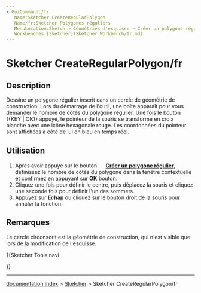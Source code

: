 ```yaml
---
- GuiCommand:/fr
   Name:Sketcher CreateRegularPolygon
   Name/fr:Sketcher Polygones réguliers
   MenuLocation:Sketch → Géométries d'esquisse → Créer un polygone régulier
   Workbenches:[Sketcher](Sketcher_Workbench/fr.md)
---
```


# Sketcher CreateRegularPolygon/fr

## Description

Dessine un polygone régulier inscrit dans un cercle de géométrie de construction. Lors du démarrage de l\'outil, une boîte apparaît pour vous demander le nombre de côtés du polygone régulier. Une fois le bouton {{KEY | OK}} appuyé, le pointeur de la souris se transforme en croix blanche avec une icône hexagonale rouge. Les coordonnées du pointeur sont affichées à côté de lui en bleu en temps réel.

## Utilisation

1.  Après avoir appuyé sur le bouton **<img src=images/Sketcher_CreateRegularPolygon.svg style="width:16px"> [Créer un polygone régulier](Sketcher_CreateRegularPolygon/fr.md)**, définissez le nombre de côtés du polygone dans la fenêtre contextuelle et confirmez en appuyant sur **OK** bouton.
2.  Cliquez une fois pour définir le centre, puis déplacez la souris et cliquez une seconde fois pour définir l\'un des sommets.
3.  Appuyez sur **Echap** ou cliquez sur le bouton droit de la souris pour annuler la fonction.

## Remarques

Le cercle circonscrit est la géométrie de construction, qui n\'est visible que lors de la modification de l\'esquisse.





{{Sketcher Tools navi

}}

---
[documentation index](../README.md) > [Sketcher](Sketcher_Workbench.md) > Sketcher CreateRegularPolygon/fr
